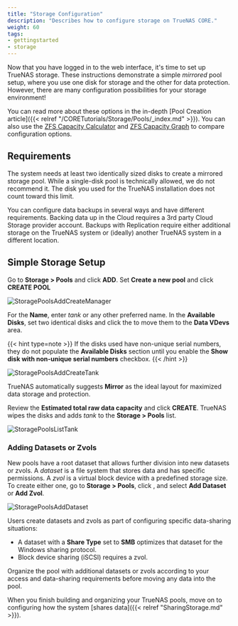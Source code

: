 ```yaml
---
title: "Storage Configuration"
description: "Describes how to configure storage on TrueNAS CORE."
weight: 60
tags:
- gettingstarted
- storage
---
```


Now that you have logged in to the web interface, it's time to set up TrueNAS storage.
These instructions demonstrate a simple *mirrored* pool setup, where you use one disk for storage and the other for data protection.
However, there are many configuration possibilities for your storage environment!

You can read more about these options in the in-depth [Pool Creation article]({{< relref "/CORETutorials/Storage/Pools/_index.md" >}}).
You can also use the [ZFS Capacity Calculator](https://www.truenas.com/docs/references/zfscapacitycalculator/) and [ZFS Capacity Graph](https://www.truenas.com/docs/references/zfscapacitygraph/) to compare configuration options.

## Requirements

The system needs at least two identically sized disks to create a mirrored storage pool.
While a single-disk pool is technically allowed, we do not recommend it.
The disk you used for the TrueNAS installation does not count toward this limit.

You can configure data backups in several ways and have different requirements.
Backing data up in the Cloud requires a 3rd party Cloud Storage provider account.
Backups with Replication require either additional storage on the TrueNAS system or (ideally) another TrueNAS system in a different location.

## Simple Storage Setup

Go to **Storage > Pools** and click **ADD**.
Set **Create a new pool** and click **CREATE POOL**

![StoragePoolsAddCreateManager](/images/CORE/Storage/StoragePoolsAddCreateManager.png "TrueNAS Pool Manager")

For the **Name**, enter *tank* or any other preferred name.
In the **Available Disks**, set two identical disks and click the <span class="iconify" data-icon="material-symbols:arrow-forward"></span> to move them to the **Data VDevs** area.
  
{{< hint type=note >}}
If the disks used have non-unique serial numbers, they do not populate the **Available Disks** section until you enable the **Show disk with non-unique serial numbers** checkbox.
{{< /hint >}}

![StoragePoolsAddCreateTank](/images/CORE/Storage/StoragePoolsAddCreateTank.png "Creating the tank pool")

TrueNAS automatically suggests **Mirror** as the ideal layout for maximized data storage and protection.

Review the **Estimated total raw data capacity** and click **CREATE**.
TrueNAS wipes the disks and adds *tank* to the **Storage > Pools** list.

![StoragePoolsListTank](/images/CORE/Storage/StoragePoolsListTank.png "Finding the tank pool")

### Adding Datasets or Zvols

New pools have a root dataset that allows further division into new datasets or zvols.
A *dataset* is a file system that stores data and has specific permissions.
A *zvol* is a virtual block device with a predefined storage size.
To create either one, go to **Storage > Pools**, click <i class="fa fa-ellipsis-v" aria-hidden="true" title="Options"></i>, and select **Add Dataset** or **Add Zvol**.

![StoragePoolsAddDataset](/images/CORE/Storage/StoragePoolsAddDataset.png "Adding a new dataset or zvol")

Users create datasets and zvols as part of configuring specific data-sharing situations:

* A dataset with a **Share Type** set to **SMB** optimizes that dataset for the Windows sharing protocol.
* Block device sharing (iSCSI) requires a zvol.

Organize the pool with additional datasets or zvols according to your access and data-sharing requirements before moving any data into the pool.

When you finish building and organizing your TrueNAS pools, move on to configuring how the system [shares data]({{< relref "SharingStorage.md" >}}).
